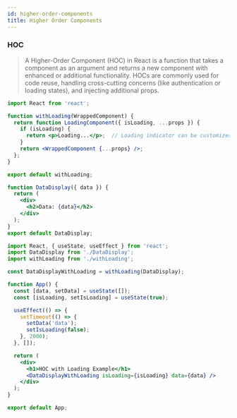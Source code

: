 ```yaml
---
id: higher-order-components 
title: Higher Order Components 
---
```


### HOC 
> A Higher-Order Component (HOC) in React is a function that takes a component as an argument and returns a new component with enhanced or additional functionality. HOCs are commonly used for code reuse, handling cross-cutting concerns (like authentication or loading states), and injecting additional props.

```jsx
import React from 'react';

function withLoading(WrappedComponent) {
  return function LoadingComponent({ isLoading, ...props }) {
    if (isLoading) {
      return <p>Loading...</p>;  // Loading indicator can be customized here
    }
    return <WrappedComponent {...props} />;
  };
}

export default withLoading;
```

```jsx title="Create a Component to Wrap"
function DataDisplay({ data }) {
  return (
    <div>
      <h2>Data: {data}</h2>
    </div>
  );
}
export default DataDisplay;
```

```jsx title="Wrap the DataDisplay component with withLoading to create a new component (DataDisplayWithLoading) that displays a loading message based on the isLoading prop."
import React, { useState, useEffect } from 'react';
import DataDisplay from './DataDisplay';
import withLoading from './withLoading';

const DataDisplayWithLoading = withLoading(DataDisplay);

function App() {
  const [data, setData] = useState([]);
  const [isLoading, setIsLoading] = useState(true);

  useEffect(() => {
    setTimeout(() => {
      setData('data');
      setIsLoading(false);
    }, 2000); 
  }, []);

  return (
    <div>
      <h1>HOC with Loading Example</h1>
      <DataDisplayWithLoading isLoading={isLoading} data={data} />
    </div>
  );
}

export default App;
```
